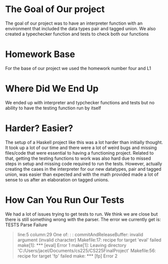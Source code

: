 # The Goal of Our project
The goal of our project was to have an interpreter function with an environment that included the data types pair and tagged union. We also created a typechecker function and tests to check both our functions

# Homework Base
For the base of our project we used the homework number four and L1

# Where Did We End Up
We ended up with interpreter and typchecker functions and tests but no ability to have the testing function run by itself

# Harder? Easier?
The setup of a Haskell project like this was a lot harder than initially thought. It took up a lot of our time and there were a lot of weird bugs and missing files/code that were essential to having a functioning project. Related to that, getting the testing functions to work was also hard due to missed steps in setup and missing code required to run the tests. However, actually creating the cases in the interpreter for our new datatypes, pair and tagged union, was easier than expected and with the math provided made a lot of sense to us after an elaboration on tagged unions.

# How Can You Run Our Tests
We had a lot of issues trying to get tests to run. We think we are close but there is still something wrong with the parser. The error we currently get is:
TESTS
Parse Failure
> line:5 column:29
One of:
<interactive>: <stdout>: commitAndReleaseBuffer: invalid argument (invalid character)
Makefile:17: recipe for target 'eval' failed
make[1]: *** [eval] Error 1
make[1]: Leaving directory 'C:/Users/jacel/Documents/cs225/CS225FinalProject'
Makefile:56: recipe for target 'fp' failed
make: *** [fp] Error 2
